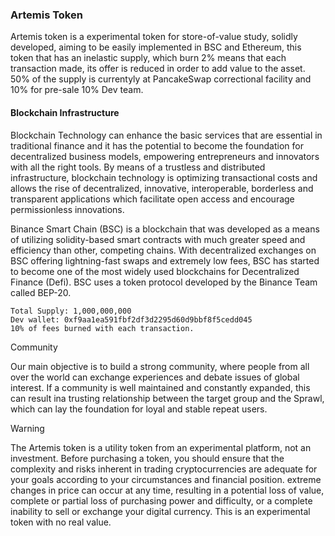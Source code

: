 ### Artemis Token

Artemis token is a experimental token for store-of-value study, solidly developed, aiming to be easily implemented in BSC and Ethereum, this token that has an inelastic supply, which burn 2\% means that each transaction made, its offer is reduced in order to add value to the asset. 50\% of the supply is currentyly at PancakeSwap correctional facility and 10\% for pre-sale 10\% Dev team.

#### Blockchain Infrastructure 

Blockchain Technology can enhance the basic services that are
essential in traditional finance and it has the potential to become the
foundation for decentralized business models, empowering entrepreneurs and
innovators with all the right tools. By means of a trustless and distributed
infrastructure, blockchain technology is optimizing transactional costs and
allows the rise of decentralized, innovative, interoperable, borderless and
transparent applications which facilitate open access and encourage
permissionless innovations. 

Binance Smart Chain (BSC) is a blockchain that was developed as a means of utilizing solidity-based
smart contracts with much greater speed and efficiency than other, competing chains.
With decentralized exchanges on BSC offering lightning-fast swaps and extremely low
fees, BSC has started to become one of the most widely used blockchains for
Decentralized Finance (Defi). BSC uses a token protocol developed by the
Binance Team called BEP-20.

    Total Supply: 1,000,000,000   
    Dev wallet: 0xf9aa1ea591fbf2df3d2295d60d9bbf8f5cedd045
    10% of fees burned with each transaction.  
    
Community

Our main objective is to build a strong community, where people from all over the world can exchange experiences and debate issues of global interest. If a community is well maintained and constantly expanded, this can result ina trusting relationship between the target group and the Sprawl, which can lay the foundation  for  loyal  and  stable  repeat  users.   

Warning

The Artemis token is a utility token from an experimental platform,
not an investment. Before purchasing a token, you should ensure that the complexity and risks inherent in trading cryptocurrencies are adequate for
your goals according to your circumstances and financial position. extreme changes
in price can occur at any time, resulting in a potential loss of value, complete
or partial loss of purchasing power and difficulty, or a complete inability to sell
or exchange your digital currency. This is an experimental token with no real value.

